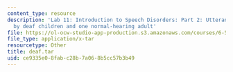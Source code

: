 ```yaml
---
content_type: resource
description: 'Lab 11: Introduction to Speech Disorders: Part 2: Utterances produced
  by deaf children and one normal-hearing adult'
file: https://ol-ocw-studio-app-production.s3.amazonaws.com/courses/6-542j-laboratory-on-the-physiology-acoustics-and-perception-of-speech-fall-2005/ce9335e08fabc28b7a068b5cc57b3b49_deaf.tar
file_type: application/x-tar
resourcetype: Other
title: deaf.tar
uid: ce9335e0-8fab-c28b-7a06-8b5cc57b3b49
---
```

